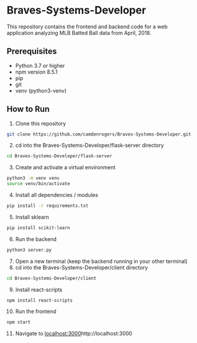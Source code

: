 # Braves-Systems-Developer
This repository contains the frontend and backend code for a web application analyzing MLB Batted Ball data from April, 2018. 

## Prerequisites

- Python 3.7 or higher
- npm version 8.5.1
- pip
- git
- venv (python3-venv)

## How to Run
1. Clone this repository

```bash
git clone https://github.com/camdenrogers/Braves-Systems-Developer.git
```

2. cd into the Braves-Systems-Developer/flask-server directory

```bash
cd Braves-Systems-Developer/flask-server
```
3. Create and activate a virtual environment

```bash
python3 -m venv venv
source venv/bin/activate
```

4. Install all dependencies / modules

```bash
pip install -r requirements.txt
```
5. Install sklearn
```bash
pip install scikit-learn
```
  
6. Run the backend

```bash
python3 server.py
```
7. Open a new terminal (keep the backend running in your other terminal)
8. cd into the Braves-Systems-Developer/client directory

```bash
cd Braves-Systems-Developer/client
```
9. Install react-scripts

```bash
npm install react-scripts
```
10. Run the frontend

```bash
npm start
```
11. Navigate to [localhost:3000](http://localhost:3000)http://localhost:3000

